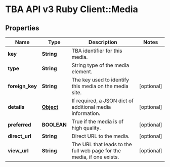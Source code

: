 # TBA API v3 Ruby Client::Media

## Properties
Name | Type | Description | Notes
------------ | ------------- | ------------- | -------------
**key** | **String** | TBA identifier for this media. | 
**type** | **String** | String type of the media element. | 
**foreign_key** | **String** | The key used to identify this media on the media site. | [optional] 
**details** | [**Object**](.md) | If required, a JSON dict of additional media information. | [optional] 
**preferred** | **BOOLEAN** | True if the media is of high quality. | [optional] 
**direct_url** | **String** | Direct URL to the media. | [optional] 
**view_url** | **String** | The URL that leads to the full web page for the media, if one exists. | [optional] 


